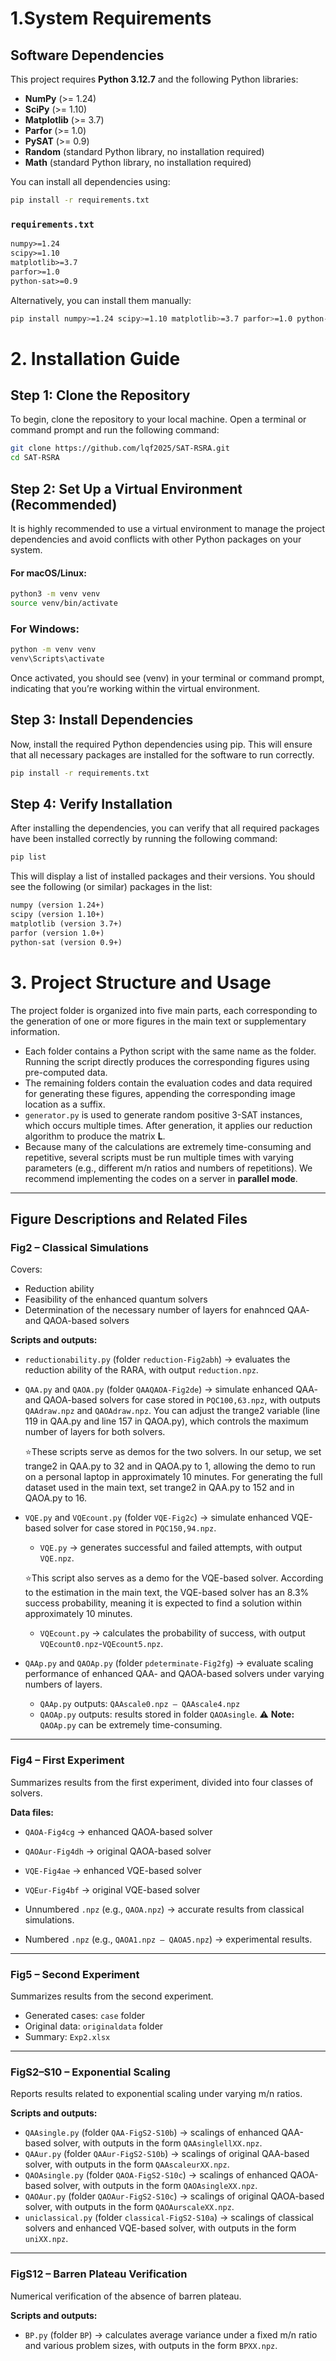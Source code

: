 # 1.System Requirements

## Software Dependencies

This project requires **Python 3.12.7** and the following Python libraries:

- **NumPy** (>= 1.24)
- **SciPy** (>= 1.10)
- **Matplotlib** (>= 3.7)
- **Parfor** (>= 1.0)
- **PySAT** (>= 0.9)
- **Random** (standard Python library, no installation required)
- **Math** (standard Python library, no installation required)

You can install all dependencies using:

```bash
pip install -r requirements.txt
```

### `requirements.txt`

```txt
numpy>=1.24
scipy>=1.10
matplotlib>=3.7
parfor>=1.0
python-sat>=0.9
```

Alternatively, you can install them manually:

```bash
pip install numpy>=1.24 scipy>=1.10 matplotlib>=3.7 parfor>=1.0 python-sat>=0.9
```

# 2. Installation Guide

## Step 1: Clone the Repository

To begin, clone the repository to your local machine. Open a terminal or command prompt and run the following command:

```bash
git clone https://github.com/lqf2025/SAT-RSRA.git
cd SAT-RSRA
```

## Step 2: Set Up a Virtual Environment (Recommended)

It is highly recommended to use a virtual environment to manage the project dependencies and avoid conflicts with other Python packages on your system.

#### For macOS/Linux:

```bash
python3 -m venv venv
source venv/bin/activate
```

### For Windows:

```bash
python -m venv venv
venv\Scripts\activate
```

Once activated, you should see (venv) in your terminal or command prompt, indicating that you’re working within the virtual environment.

## Step 3: Install Dependencies

Now, install the required Python dependencies using pip. This will ensure that all necessary packages are installed for the software to run correctly.

```bash
pip install -r requirements.txt
```


## Step 4: Verify Installation

After installing the dependencies, you can verify that all required packages have been installed correctly by running the following command:

```bash
pip list
```

This will display a list of installed packages and their versions.
You should see the following (or similar) packages in the list:

```txt
numpy (version 1.24+)
scipy (version 1.10+)
matplotlib (version 3.7+)
parfor (version 1.0+)
python-sat (version 0.9+)
```

# 3. Project Structure and Usage

The project folder is organized into five main parts, each corresponding to the generation of one or more figures in the main text or supplementary information.

- Each folder contains a Python script with the same name as the folder. Running the script directly produces the corresponding figures using pre-computed data.
- The remaining folders contain the evaluation codes and data required for generating these figures, appending the corresponding image location as a suffix. 
- `generator.py` is used to generate random positive 3-SAT instances, which occurs multiple times. After generation, it applies our reduction algorithm to produce the matrix **L**.
- Because many of the calculations are extremely time-consuming and repetitive, several scripts must be run multiple times with varying parameters (e.g., different m/n ratios and numbers of repetitions).  We recommend implementing the codes on a server in **parallel mode**.

---

## Figure Descriptions and Related Files

### **Fig2 – Classical Simulations**

Covers:
- Reduction ability
- Feasibility of the enhanced quantum solvers
- Determination of the necessary number of layers for enahnced QAA- and QAOA-based solvers

**Scripts and outputs:**
- `reductionability.py` (folder `reduction-Fig2abh`) 
→ evaluates the reduction ability of the RARA, with output  `reduction.npz`.
- `QAA.py` and `QAOA.py` (folder `QAAQAOA-Fig2de`) 
→ simulate enhanced QAA- and QAOA-based solvers for case stored in `PQC100,63.npz`, with outputs `QAAdraw.npz` and  `QAOAdraw.npz`.
You can adjust the trange2 variable (line 119 in QAA.py and line 157 in QAOA.py), which controls the maximum number of layers for both solvers. 

   ⭐These scripts serve as demos for the two solvers. In our setup, we set trange2 in QAA.py to 32 and in QAOA.py to 1, allowing the demo to run on a personal laptop in approximately 10 minutes. For generating the full dataset used in the main text, set trange2 in QAA.py to 152 and in QAOA.py to 16.
- `VQE.py` and `VQEcount.py` (folder `VQE-Fig2c`)  → simulate enhanced VQE-based solver for case stored in `PQC150,94.npz`.
  - `VQE.py` → generates successful and failed attempts, with output `VQE.npz`. 

   ⭐This script also serves as a demo for the VQE-based solver. According to the estimation in the main text, the VQE-based solver has an 8.3\% success probability, meaning it is expected to find a solution within approximately 10 minutes.
  - `VQEcount.py` → calculates the probability of success, with output `VQEcount0.npz`-`VQEcount5.npz`.
- `QAAp.py` and `QAOAp.py` (folder `pdeterminate-Fig2fg`) → evaluate scaling performance of enhanced QAA- and QAOA-based solvers under varying numbers of layers.  
  - `QAAp.py` outputs: `QAAscale0.npz – QAAscale4.npz`  
  - `QAOAp.py` outputs: results stored in folder `QAOAsingle`.  ⚠️ **Note:** `QAOAp.py` can be extremely time-consuming.

---

### **Fig4 – First Experiment**

Summarizes results from the first experiment, divided into four classes of solvers.

**Data files:**
- `QAOA-Fig4cg` → enhanced QAOA-based solver
- `QAOAur-Fig4dh` → original QAOA-based solver
- `VQE-Fig4ae` → enhanced VQE-based solver
- `VQEur-Fig4bf` → original VQE-based solver

- Unnumbered `.npz` (e.g., `QAOA.npz`) → accurate results from classical simulations.
- Numbered `.npz` (e.g., `QAOA1.npz – QAOA5.npz`) → experimental results.

---

### **Fig5 – Second Experiment**

Summarizes results from the second experiment.

- Generated cases: `case` folder  
- Original data: `originaldata` folder  
- Summary: `Exp2.xlsx`

---

### **FigS2–S10 – Exponential Scaling**

Reports results related to exponential scaling under varying m/n ratios.

**Scripts and outputs:**
- `QAAsingle.py` (folder `QAA-FigS2-S10b`) → scalings of enhanced QAA-based solver, with outputs in the form `QAAsinglellXX.npz`.
- `QAAur.py` (folder `QAAur-FigS2-S10b`) → scalings of original QAA-based solver, with outputs in the form `QAAscaleurXX.npz`.
- `QAOAsingle.py` (folder `QAOA-FigS2-S10c`) → scalings of enhanced QAOA-based solver, with outputs in the form `QAOAsingleXX.npz`.
- `QAOAur.py` (folder `QAOAur-FigS2-S10c`) → scalings of original QAOA-based solver, with outputs in the form `QAOAurscaleXX.npz`.
- `uniclassical.py` (folder `classical-FigS2-S10a`) → scalings of classical solvers and enhanced VQE-based solver, with outputs in the form `uniXX.npz`.

---

### **FigS12 – Barren Plateau Verification**

Numerical verification of the absence of barren plateau.

**Scripts and outputs:**
- `BP.py` (folder `BP`) → calculates average variance under a fixed m/n ratio and various problem sizes, with outputs in the form `BPXX.npz`.


